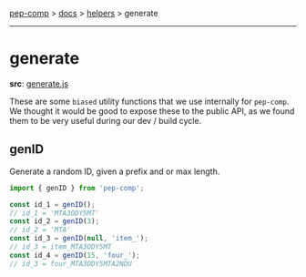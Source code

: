 [pep-comp](/) > [docs](/docs/README.md) > [helpers](/docs/helpers/README.md) > generate

--------------------------------------------------------------------------------

# generate

**src**: [generate.js](/src/lib/utils/generate.js)

These are some `biased` utility functions that we use internally for `pep-comp`. We thought it would be good to expose these to the public API, as we found them to be very useful during our dev / build cycle.

## genID

Generate a random ID, given a prefix and or max length.

```javascript
import { genID } from 'pep-comp';

const id_1 = genID();
// id_1 = 'MTA3ODY5MT'
const id_2 = genID(3);
// id_2 = 'MTA'
const id_3 = genID(null, 'item_');
// id_3 = item_MTA3ODY5MT
const id_4 = genID(15, 'four_');
// id_3 = four_MTA3ODY5MTA2NDU
```

